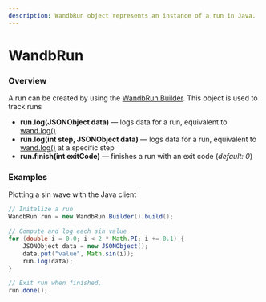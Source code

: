 ```yaml
---
description: WandbRun object represents an instance of a run in Java.
---
```


# WandbRun

### Overview

A run can be created by using the [WandbRun Builder](wandbrun-builder.md). This object is used to track runs

* **run.log(JSONObject data)** — logs data for a run, equivalent to [wand.log()](../../guides/track/log.md)
* **run.log(int step, JSONObject data)** — logs data for a run, equivalent to [wand.log()](../../guides/track/log.md) at a specific step
* **run.finish(int exitCode)** — finishes a run with an exit code (_default: 0_)

### Examples

Plotting a sin wave with the Java client

```java
// Initalize a run
WandbRun run = new WandbRun.Builder().build();

// Compute and log each sin value
for (double i = 0.0; i < 2 * Math.PI; i += 0.1) {
    JSONObject data = new JSONObject();
    data.put("value", Math.sin(i));
    run.log(data);
}

// Exit run when finished.
run.done();
```

